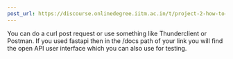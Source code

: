 ```yaml
---
post_url: https://discourse.onlinedegree.iitm.ac.in/t/project-2-how-to-test-questions-from-the-gas/171422/2
---
```

You can do a curl post request or use something like Thunderclient or Postman. If you used fastapi then in the /docs path of your link you will find the open API user interface which you can also use for testing.
